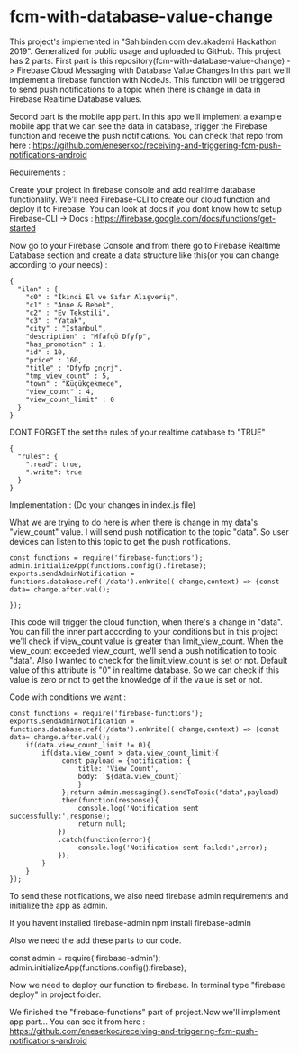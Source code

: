 # fcm-with-database-value-change

This project's implemented in "Sahibinden.com dev.akademi Hackathon 2019". Generalized for public usage and uploaded to GitHub.
This project has 2 parts. First part is this repository(fcm-with-database-value-change) -> Firebase Cloud Messaging with Database Value Changes 
In this part we'll implement a firebase function with NodeJs. 
This function will be triggered to send push notifications to a topic when there is change in data in Firebase Realtime Database values. 


Second part is the mobile app part. In this app we'll implement a example mobile app that we can see the data in database, trigger the Firebase function and receive the push notifications.
You can check that repo from here : https://github.com/eneserkoc/receiving-and-triggering-fcm-push-notifications-android

Requirements : 

Create your project in firebase console and add realtime database functionality.
We'll need Firebase-CLI to create our cloud function and deploy it to Firebase. You can look at docs if you dont know how to setup Firebase-CLI -> Docs : https://firebase.google.com/docs/functions/get-started

Now go to your Firebase Console and from there go to Firebase Realtime Database section and create a data structure like this(or you can change according to your needs) :
```
{
  "ilan" : {
    "c0" : "İkinci El ve Sıfır Alışveriş",
    "c1" : "Anne & Bebek",
    "c2" : "Ev Tekstili",
    "c3" : "Yatak",
    "city" : "İstanbul",
    "description" : "Mfafqö Dfyfp",
    "has_promotion" : 1,
    "id" : 10,
    "price" : 160,
    "title" : "Dfyfp çnçrj",
    "tmp_view_count" : 5,
    "town" : "Küçükçekmece",
    "view_count" : 4,
    "view_count_limit" : 0
  }
}
```

DONT FORGET the set the rules of your realtime database to "TRUE"
```
{
  "rules": {
    ".read": true,
    ".write": true
  }
}
```

Implementation : (Do your changes in index.js file)

What we are trying to do here is when there is change in my data's "view_count" value. I will send push notification to the topic "data". So user devices can listen to this topic to get the push notifications.
```
const functions = require('firebase-functions');
admin.initializeApp(functions.config().firebase);
exports.sendAdminNotification = functions.database.ref('/data').onWrite(( change,context) => {const data= change.after.val();

});
```
This code will trigger the cloud function, when there's a change in "data". You can fill the inner part according to your conditions but in this project we'll check if view_count value is greater than limit_view_count. When the view_count exceeded view_count, we'll send a push notification to topic "data". Also I wanted to check for the limit_view_count is set or not. Default value of this attribute is "0" in realtime database. So we can check if this value is zero or not to get the knowledge of if the value is set or not.


Code with conditions we want : 
```
const functions = require('firebase-functions');
exports.sendAdminNotification = functions.database.ref('/data').onWrite(( change,context) => {const data= change.after.val();
    if(data.view_count_limit != 0){
        if(data.view_count > data.view_count_limit){
             const payload = {notification: {
                 title: 'View Count',
                 body: `${data.view_count}`
                 }  
             };return admin.messaging().sendToTopic("data",payload)
            .then(function(response){
                 console.log('Notification sent successfully:',response);
                 return null;
            }) 
            .catch(function(error){
                 console.log('Notification sent failed:',error);
            });
        }
    }
});
```
To send these notifications, we also need firebase admin requirements and initialize the app as admin. 

If you havent installed firebase-admin 
npm install firebase-admin

Also we need the add these parts to our code.

const admin = require('firebase-admin');
admin.initializeApp(functions.config().firebase);

Now we need to deploy our function to firebase. In terminal type "firebase deploy" in project folder.

We finished the "firebase-functions" part of project.Now we'll implement app part... You can see it from here : https://github.com/eneserkoc/receiving-and-triggering-fcm-push-notifications-android

